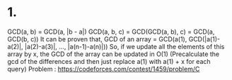 # 1.
GCD(a, b) = GCD(a, |b - a|)
GCD(a, b, c) = GCD(GCD(a, b), c) = GCD(a, GCD(b, c))
It can be proven that,
GCD of an array = GCD(a(1), GCD(|a(1)-a(2)|, |a(2)-a(3)|, ..., |a(n-1)-a(n)|))
So, if we update all the elements of this array by x, the GCD of the array can be updated in O(1)
(Precalculate the gcd of the differences and then just replace a(1) with a(1) + x for each query)
Problem : https://codeforces.com/contest/1459/problem/C

